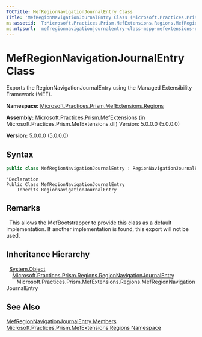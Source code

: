 ```yaml
---
TOCTitle: MefRegionNavigationJournalEntry Class
Title: 'MefRegionNavigationJournalEntry Class (Microsoft.Practices.Prism.MefExtensions.Regions)'
ms:assetid: 'T:Microsoft.Practices.Prism.MefExtensions.Regions.MefRegionNavigationJournalEntry'
ms:mtpsurl: 'mefregionnavigationjournalentry-class-mspp-mefextensions-regions.md'
---
```


# MefRegionNavigationJournalEntry Class

Exports the RegionNavigationJournalEntry using the Managed Extensibility Framework (MEF).

**Namespace:** [Microsoft.Practices.Prism.MefExtensions.Regions](/patterns-practices/reference/mspp-mefextensions-regions-namespace)

**Assembly:** Microsoft.Practices.Prism.MefExtensions (in Microsoft.Practices.Prism.MefExtensions.dll) Version: 5.0.0.0 (5.0.0.0)

**Version:** 5.0.0.0 (5.0.0.0)

## Syntax

```c#
public class MefRegionNavigationJournalEntry : RegionNavigationJournalEntry
```

```VB
'Declaration
Public Class MefRegionNavigationJournalEntry
	Inherits RegionNavigationJournalEntry
```

## Remarks

&nbsp;&nbsp;This allows the MefBootstrapper to provide this class as a default implementation. If another implementation is found, this export will not be used.

## Inheritance Hierarchy

&nbsp;&nbsp;[System.Object](http://msdn2.microsoft.com/en-us/library/e5kfa45b)<br/>
&nbsp;&nbsp;&nbsp;&nbsp;[Microsoft.Practices.Prism.Regions.RegionNavigationJournalEntry](/patterns-practices/reference/regionnavigationjournalentry-class-mspp-regions)<br/>
&nbsp;&nbsp;&nbsp;&nbsp;&nbsp;&nbsp;&nbsp;Microsoft.Practices.Prism.MefExtensions.Regions.MefRegionNavigationJournalEntry

## See Also

[MefRegionNavigationJournalEntry Members](/patterns-practices/reference/mefregionnavigationjournalentry-members-mspp-mefextensions-regions)<br/>
[Microsoft.Practices.Prism.MefExtensions.Regions Namespace](/patterns-practices/reference/mspp-mefextensions-regions-namespace)